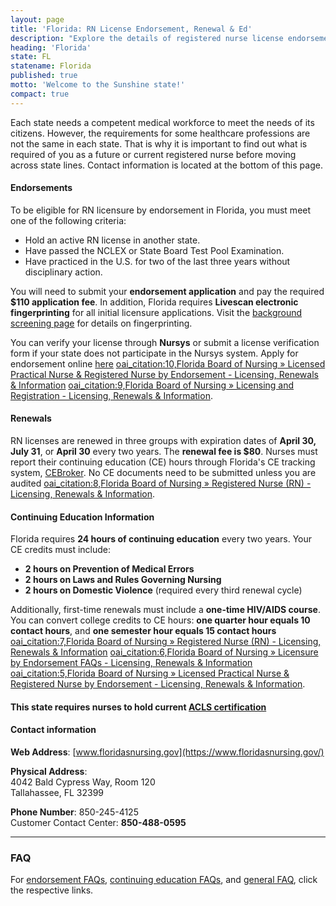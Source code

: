 ```yaml
---
layout: page
title: 'Florida: RN License Endorsement, Renewal & Ed'
description: "Explore the details of registered nurse license endorsement, renewal, and continuing education in Florida. Enhance your nursing knowledge and skills."
heading: 'Florida'
state: FL
statename: Florida
published: true
motto: 'Welcome to the Sunshine state!'
compact: true
---
```


Each state needs a competent medical workforce to meet the needs of its citizens. However, the requirements for some healthcare professions are not the same in each state. That is why it is important to find out what is required of you as a future or current registered nurse before moving across state lines. Contact information is located at the bottom of this page.

#### Endorsements

To be eligible for RN licensure by endorsement in Florida, you must meet one of the following criteria:

- Hold an active RN license in another state.
- Have passed the NCLEX or State Board Test Pool Examination.
- Have practiced in the U.S. for two of the last three years without disciplinary action.

You will need to submit your **endorsement application** and pay the required **$110 application fee**. In addition, Florida requires **Livescan electronic fingerprinting** for all initial licensure applications. Visit the [background screening page](https://flhealthsource.gov/background-screening/) for details on fingerprinting. 

You can verify your license through **Nursys** or submit a license verification form if your state does not participate in the Nursys system. Apply for endorsement online [here](https://floridasnursing.gov/licensing/licensed-practical-nurse-registered-nurse-by-endorsement/) [oai_citation:10,Florida Board of Nursing   » Licensed Practical Nurse & Registered Nurse by Endorsement - Licensing, Renewals & Information](https://floridasnursing.gov/licensing/licensed-practical-nurse-registered-nurse-by-endorsement/) [oai_citation:9,Florida Board of Nursing   » Licensing and Registration - Licensing, Renewals & Information](https://floridasnursing.gov/licensing/).

#### Renewals

RN licenses are renewed in three groups with expiration dates of **April 30, July 31**, or **April 30** every two years. The **renewal fee is $80**. Nurses must report their continuing education (CE) hours through Florida's CE tracking system, [CEBroker](https://cebroker.com). No CE documents need to be submitted unless you are audited [oai_citation:8,Florida Board of Nursing   » Registered Nurse (RN) - Licensing, Renewals & Information](https://floridasnursing.gov/renewals/registered-nurse-rn/).

#### Continuing Education Information

Florida requires **24 hours of continuing education** every two years. Your CE credits must include:

- **2 hours on Prevention of Medical Errors**
- **2 hours on Laws and Rules Governing Nursing**
- **2 hours on Domestic Violence** (required every third renewal cycle)

Additionally, first-time renewals must include a **one-time HIV/AIDS course**. You can convert college credits to CE hours: **one quarter hour equals 10 contact hours**, and **one semester hour equals 15 contact hours** [oai_citation:7,Florida Board of Nursing   » Registered Nurse (RN) - Licensing, Renewals & Information](https://floridasnursing.gov/renewals/registered-nurse-rn/) [oai_citation:6,Florida Board of Nursing   » Licensure by Endorsement FAQs - Licensing, Renewals & Information](https://floridasnursing.gov/nursing-faqs/licensure-by-endorsement/) [oai_citation:5,Florida Board of Nursing   » Licensed Practical Nurse & Registered Nurse by Endorsement - Licensing, Renewals & Information](https://floridasnursing.gov/licensing/licensed-practical-nurse-registered-nurse-by-endorsement/).

#### This state requires nurses to hold current [ACLS certification](https://www.acls.net/florida-acls-pals-bls)

#### Contact information

**Web Address**: [www.floridasnursing.gov](https://www.floridasnursing.gov/)

**Physical Address**:  
4042 Bald Cypress Way, Room 120  
Tallahassee, FL 32399

**Phone Number**: 850-245-4125  
Customer Contact Center: **850-488-0595**

* * * * *

### FAQ

For [endorsement FAQs](https://floridasnursing.gov/nursing-faqs/licensure-by-endorsement/), [continuing education FAQs](https://floridasnursing.gov/continuing-education-faqs/), and [general FAQ](https://floridasnursing.gov/help-center/), click the respective links.
